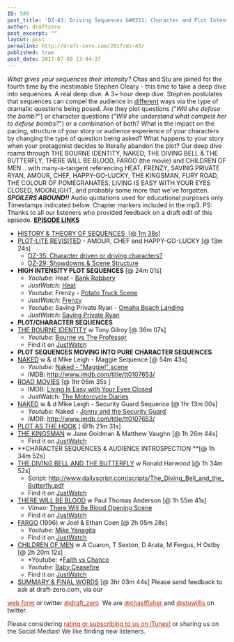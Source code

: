 ```yaml
---
ID: 589
post_title: 'DZ-43: Driving Sequences &#8211; Character and Plot Intensity'
author: draftzero
post_excerpt: ""
layout: post
permalink: http://draft-zero.com/2017/dz-43/
published: true
post_date: 2017-07-08 13:44:37
---
```

*What gives your sequences their intensity?* Chas and Stu are joined for the fourth time by the inestimable Stephen Cleary - this time to take a deep dive into sequences. A real deep dive. A 3+ hour deep dive. Stephen postulates that sequences can compel the audience in <span style="text-decoration: underline;">different</span> ways via the type of dramatic questions being posed. Are they plot questions ("*Will she defuse the bomb?*") or character questions ("*Will she understand what compels her to defuse bombs?*") or a combination of both? What is the impact on the pacing, structure of your story or audience experience of your characters by changing the type of question being asked? What happens to your story when your protagonist decides to literally abandon the plot? Our deep dive roams through THE BOURNE IDENTITY, NAKED, THE DIVING BELL & THE BUTTERFLY, THERE WILL BE BLOOD, FARGO (the movie) and CHILDREN OF MEN... with many-a-tangent referencing HEAT, FRENZY, SAVING PRIVATE RYAN, AMOUR, CHEF, HAPPY-GO-LUCKY, THE KINGSMAN, FURY ROAD, THE COLOUR OF POMEGRANATES, LIVING IS EASY WITH YOUR EYES CLOSED, MOONLIGHT, and probably some more that we've forgotten. ***SPOILERS ABOUND!!*** Audio quotations used for educational purposes only. Timestamps indicated below. Chapter markers included in the mp3. PS: Thanks to all our listeners who provided feedback on a draft edit of this episode. <span style="text-decoration: underline;"><strong>EPISODE LINKS</strong></span> 
*   <span style="text-decoration: underline;">HISTORY & THEORY OF SEQUENCES  [@ 1m 38s]</span>
*   <span style="text-decoration: underline;">PLOT-LITE REVISITED</span> - AMOUR, CHEF and HAPPY-GO-LUCKY [@ 13m 24s] 
    *   [DZ-35: Character driven or driving characters?][1]
    *   [DZ-29: Showdowns & Scene Structure][2]
*   **HIGH INTENSITY PLOT SEQUENCES** [@ 24m 01s] 
    *   *Youtube*: Heat - <a href="https://www.youtube.com/watch?v=QQNBg6I29gI" target="_blank">Bank Robbery</a>
    *   *JustWatch*: <a href="https://www.justwatch.com/au/movie/heat" target="_blank">Heat</a>
    *   *Youtube*: Frenzy - <a href="https://www.youtube.com/watch?v=Zty-1BfGXfM" target="_blank">Potato Truck Scene</a>
    *   *JustWatch*: <a href="https://www.justwatch.com/au/movie/frenzy" target="_blank">Frenzy</a>
    *   *Youtube*: Saving Private Ryan - <a href="https://www.youtube.com/watch?v=h5p5j_K0CsY&list=PLHdAFydjBWfYwDhAeRQmvmNRJ5fBrzAzV" target="_blank">Omaha Beach Landing</a>
    *   *JustWatch*: <a href="https://www.justwatch.com/au/movie/saving-private-ryan" target="_blank">Saving Private Ryan</a>
*   **PLOT/CHARACTER SEQUENCES**
*   <span style="text-decoration: underline;">THE BOURNE IDENTITY</span> w Tony Gilroy [@ 36m 07s] 
    *   *Youtube*: <a href="https://youtube.com/watch?v=P_uwr10k_s0" target="_blank">Bourne vs The Professor</a>
    *   Find it on <a href="https://www.justwatch.com/au/movie/bourne" target="_blank">JustWatch</a>
*   **PLOT SEQUENCES MOVING INTO PURE CHARACTER SEQUENCES**
*   <span style="text-decoration: underline;">NAKED</span> w & d Mike Leigh - Maggie Sequence [@ 54m 43s] 
    *   *Youtube:* <a href="https://youtube.com/watch?v=dHVOhXc3QWE" target="_blank">Naked - "Maggie!" scene</a>
    *   IMDB: <http://www.imdb.com/title/tt0107653/>
*   <span style="text-decoration: underline;">ROAD MOVIES</span> [@ 1hr 06m 35s ] 
    *   IMDB: <a href="http://www.imdb.com/title/tt2896036/?ref_=nv_sr_1" target="_blank">Living Is Easy with Your Eyes Closed</a>
    *   JustWatch: <a href="https://www.justwatch.com/au/movie/the-motorcycle-diaries" target="_blank">The Motorcycle Diaries</a>
*   <span style="text-decoration: underline;">NAKED</span> w & d Mike Leigh - Security Guard Sequence [@ 1hr 13m 00s] 
    *   *Youtube:* Naked - <a href="https://youtube.com/watch?v=N90sl94g7PE" target="_blank">Jonny and the Security Guard</a>
    *   *IMDB*: <http://www.imdb.com/title/tt0107653/>
*   <span style="text-decoration: underline;">PLOT AS THE HOOK</span> [ @1h 21m 31s]
*   <span style="text-decoration: underline;">THE KINGSMAN</span> w Jane Goldman & Matthew Vaughn [@ 1h 26m 44s] 
    *   Find it on <a href="https://www.justwatch.com/au/movie/kingsman-the-secret-service" target="_blank">JustWatch</a>
*   **CHARACTER SEQUENCES & AUDIENCE INTROSPECTION **[@ 1h 34m 52s]
*   <span style="text-decoration: underline;">THE DIVING BELL AND THE BUTTERFLY</span> w Ronald Harwood [@ 1h 34m 52s] 
    *   Script: <a href="http://www.dailyscript.com/scripts/The_Diving_Bell_and_the_Butterfly.pdf" target="_blank">http://www.dailyscript.com/scripts/The_Diving_Bell_and_the_Butterfly.pdf</a>
    *   Find it on <a href="https://www.justwatch.com/au/movie/the-diving-bell-and-the-butterfly" target="_blank">JustWatch</a>
*   <span style="text-decoration: underline;">THERE WILL BE BLOOD</span> w Paul Thomas Anderson [@ 1h 55m 41s] 
    *   *Vimeo:* <a href="https://vimeo.com/47961685" target="_blank">There Will Be Blood Opening Scene</a>
    *   Find it on <a href="https://www.justwatch.com/au/movie/there-will-be-blood" target="_blank">JustWatch</a>
*   <span style="text-decoration: underline;">FARGO</span> (1996) w Joel & Ethan Coen [@ 2h 05m 28s] 
    *   *Youtube:* <a href="https://youtube.com/watch?v=r_Ge4F4E9JE" target="_blank">Mike Yanagita</a>
    *   Find it on <a href="https://www.justwatch.com/au/movie/fargo-remastered" target="_blank">JustWatch</a>
*   <span style="text-decoration: underline;">CHILDREN OF MEN</span> w A Cuaron, T Sexton, D Arata, M Fergus, H Ostby [@ 2h 20m 12s] 
    *   *Youtube: *<a href="https://youtube.com/watch?v=bS8Ho_gZ6RQ" target="_blank">Faith vs Chance</a>
    *   *Youtube:* <a href="https://youtube.com/watch?v=Y5vmo_oUnJo" target="_blank">Baby Ceasefire</a>
    *   Find it on <a href="https://www.justwatch.com/au/movie/children-of-men" target="_blank">JustWatch</a>
*   <span style="text-decoration: underline;">SUMMARY & FINAL WORDS</span> [@ 3hr 03m 44s] Please send feedback to ask at draft-zero.com, via our 

<a style="font-weight: inherit; font-style: inherit; color: #ba2500;" href="http://draft-zero.com/feedback/" target="_blank">web form</a> or twitter <a style="font-weight: inherit; font-style: inherit; color: #ba2500;" href="https://twitter.com/draft_zero" target="_blank">@draft_zero</a>  We are <a style="font-weight: inherit; font-style: inherit; color: #ba2500;" href="http://www.twitter.com/chasffisher" target="_blank">@chasffisher </a>and <a style="font-weight: inherit; font-style: inherit; color: #ba2500;" href="http://www.twitter.com/stuwillis" target="_blank">@stuwillis </a>on twitter. <p style="color: #2d2d2d;">
  Please considering <a style="font-weight: inherit; font-style: inherit; color: #ba2500;" href="https://itunes.apple.com/au/podcast/draft-zero-screenwriting-podcast/id847126598?mt=2&ls=1">rating or subscribing to us on iTunes!</a> or sharing us on the Social Medias! We like finding new listeners.
</p>

 [1]: http://draft-zero.com/2016/dz-35/
 [2]: http://draft-zero.com/2016/dz-29/